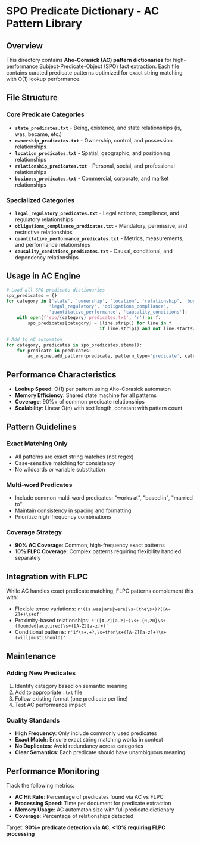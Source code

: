# SPO Predicate Dictionary - AC Pattern Library

## Overview
This directory contains **Aho-Corasick (AC) pattern dictionaries** for high-performance Subject-Predicate-Object (SPO) fact extraction. Each file contains curated predicate patterns optimized for exact string matching with O(1) lookup performance.

## File Structure

### Core Predicate Categories
- **`state_predicates.txt`** - Being, existence, and state relationships (is, was, became, etc.)
- **`ownership_predicates.txt`** - Ownership, control, and possession relationships  
- **`location_predicates.txt`** - Spatial, geographic, and positioning relationships
- **`relationship_predicates.txt`** - Personal, social, and professional relationships
- **`business_predicates.txt`** - Commercial, corporate, and market relationships

### Specialized Categories  
- **`legal_regulatory_predicates.txt`** - Legal actions, compliance, and regulatory relationships
- **`obligations_compliance_predicates.txt`** - Mandatory, permissive, and restrictive relationships
- **`quantitative_performance_predicates.txt`** - Metrics, measurements, and performance relationships
- **`causality_conditions_predicates.txt`** - Causal, conditional, and dependency relationships

## Usage in AC Engine

```python
# Load all SPO predicate dictionaries
spo_predicates = {}
for category in ['state', 'ownership', 'location', 'relationship', 'business', 
                'legal_regulatory', 'obligations_compliance', 
                'quantitative_performance', 'causality_conditions']:
    with open(f'spo/{category}_predicates.txt', 'r') as f:
        spo_predicates[category] = [line.strip() for line in f 
                                   if line.strip() and not line.startswith('#')]

# Add to AC automaton
for category, predicates in spo_predicates.items():
    for predicate in predicates:
        ac_engine.add_pattern(predicate, pattern_type='predicate', category=category)
```

## Performance Characteristics

- **Lookup Speed**: O(1) per pattern using Aho-Corasick automaton
- **Memory Efficiency**: Shared state machine for all patterns
- **Coverage**: 90%+ of common predicate relationships
- **Scalability**: Linear O(n) with text length, constant with pattern count

## Pattern Guidelines

### Exact Matching Only
- All patterns are exact string matches (not regex)
- Case-sensitive matching for consistency
- No wildcards or variable substitution

### Multi-word Predicates
- Include common multi-word predicates: "works at", "based in", "married to"
- Maintain consistency in spacing and formatting
- Prioritize high-frequency combinations

### Coverage Strategy
- **90% AC Coverage**: Common, high-frequency exact patterns
- **10% FLPC Coverage**: Complex patterns requiring flexibility handled separately

## Integration with FLPC

While AC handles exact predicate matching, FLPC patterns complement this with:
- Flexible tense variations: `r'(is|was|are|were)\s+(the\s+)?([A-Z]+)\s+of'`
- Proximity-based relationships: `r'([A-Z][a-z]+)\s+.{0,20}\s+(founded|acquired)\s+([A-Z][a-z]+)'`
- Conditional patterns: `r'if\s+.+?,\s+then\s+([A-Z][a-z]+)\s+(will|must|should)'`

## Maintenance

### Adding New Predicates
1. Identify category based on semantic meaning
2. Add to appropriate `.txt` file
3. Follow existing format (one predicate per line)
4. Test AC performance impact

### Quality Standards
- **High Frequency**: Only include commonly used predicates
- **Exact Match**: Ensure exact string matching works in context
- **No Duplicates**: Avoid redundancy across categories
- **Clear Semantics**: Each predicate should have unambiguous meaning

## Performance Monitoring

Track the following metrics:
- **AC Hit Rate**: Percentage of predicates found via AC vs FLPC
- **Processing Speed**: Time per document for predicate extraction
- **Memory Usage**: AC automaton size with full predicate dictionary
- **Coverage**: Percentage of relationships detected

Target: **90%+ predicate detection via AC**, **<10% requiring FLPC processing**